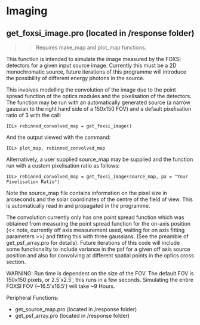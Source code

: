 Imaging
=======

get_foxsi_image.pro                       (located in /response folder)
-------------------

>> Requires make_map and plot_map functions.

This function is intended to simulate the image measured by the FOXSI detectors for a
given input source image. Currently this must be a 2D monochromatic source, future iterations
of this programme will introduce the possibility of different energy photons in the source.

This involves modelling the convolution of the image due to the point spread function of
the optics modules and the pixelisation of the detectors. The function may be run with an
automatically generated source (a narrow gaussian to the right hand side of a 150x150 FOV)
and a default pixelisation ratio of 3 with the call:

    IDL> rebinned_convolved_map = get_foxsi_image()

And the output viewed with the command:

    IDL> plot_map, rebinned_convolved_map

Alternatively, a user supplied source_map may be supplied and the function run with a
custom pixelisation ratio as follows:

    IDL> rebinned_convolved_map = get_foxsi_image(source_map, px = "Your Pixelisation Ratio")

Note the source_map file contains information on the pixel size in arcseconds and the solar
coordinates of the centre of the field of view. This is automatically read in and propagated
in the programme.

The convolution currently only has one point spread function which was obtained from measuring
the point spread function for the on-axis position (<< note, currently off axis measurement used,
waiting for on axis fitting parameters >>) and fitting this with three gaussians. (See the preamble
of get_psf_array.pro for details). Future iterations of this code will include some functionality
to include variance in the psf for a given off axis source position and also for convolving at
different spatial points in the optics cross section.


WARNING: Run time is dependent on the size of the FOV. The default FOV is 150x150 pixels,
or 2.5'x2.5', this runs in a few seconds. Simulating the entire FOXSI FOV (~16.5'x16.5')
will take ~9 Hours.


Peripheral Functions:
- get_source_map.pro                      (located in /response folder)
- get_psf_array.pro                       (located in /response folder)
